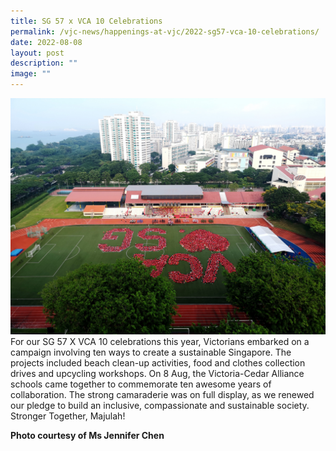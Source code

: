 ```yaml
---
title: SG 57 x VCA 10 Celebrations
permalink: /vjc-news/happenings-at-vjc/2022-sg57-vca-10-celebrations/
date: 2022-08-08
layout: post
description: ""
image: ""
---
```


![](/images/Happening%20at%20VJC/2022%2024%20VCA%20National%20Day_Photograph%20by%20JenniferChen.jpg)
For our SG 57 X VCA 10 celebrations this year, Victorians embarked on a campaign involving ten ways to create a sustainable Singapore. The projects included beach clean-up activities, food and clothes collection drives and upcycling workshops. On 8 Aug, the Victoria-Cedar Alliance schools came together to commemorate ten awesome years of collaboration. The strong camaraderie was on full display, as we renewed our pledge to build an inclusive, compassionate and sustainable society. Stronger Together, Majulah!

**Photo courtesy of Ms Jennifer Chen**